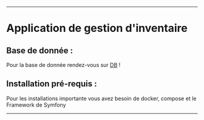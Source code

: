 ----------------
# Application de gestion d'inventaire 

## Base de donnée :


Pour la base de donnée rendez-vous sur [DB](https://dbdiagram.io/d/648cc21e02bd1c4a5e9ef408) !




## Installation pré-requis :

Pour les installations importante vous avez besoin de docker, compose et le Framework de Symfony

----------------
